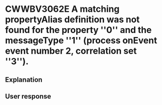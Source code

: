 # CWWBV3062E A matching propertyAlias definition was not found for the property ''0'' and the messageType ''1'' (process onEvent event number 2, correlation set ''3'').

## Explanation

## User response
